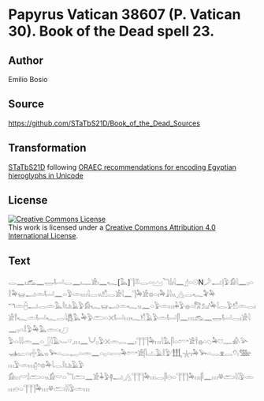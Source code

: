 ﻿# Papyrus Vatican 38607 (P. Vatican 30). Book of the Dead spell 23.

## Author 

Emilio Bosio

## Source 

https://github.com/STaTbS21D/Book_of_the_Dead_Sources

## Transformation 

[STaTbS21D](https://statbs21d.github.io/) following [ORAEC recommendations for encoding Egyptian hieroglyphs in Unicode](https://github.com/oraec/recommendations-encoding-hieroglyphs)

## License 

<a rel="license" href="http://creativecommons.org/licenses/by/4.0/"><img alt="Creative Commons License" style="border-width:0" src="https://i.creativecommons.org/l/by/4.0/88x31.png" /></a><br />This work is licensed under a <a rel="license" href="http://creativecommons.org/licenses/by/4.0/">Creative Commons Attribution 4.0 International License</a>.

## Text 

<hiero><rubrum>𓂋𓈖𓏤𓃹𓈖𓉿𓂡𓂋𓈖𓏤𓊃𓀀𓏤𓈖𓆑</rubrum>[<rubrum>𓅓</rubrum>]<rubrum>𓊹𓌨𓂋𓏏𓈉𓆓𓌃𓏤𓇋𓈖</rubrum>𓊨𓏏𓇳N𓌳𓂝𓊤𓅱𓀁𓇋𓈖𓊪𓏏𓎛𓅆𓊠𓂝𓏛𓂡𓈖𓏏𓅱𓏛𓏥𓇋𓂋𓏭𓀸𓂋𓀀𓇋𓈖𓊹𓅆𓀀𓊖𓏏𓏤𓅆𓇍𓇋𓏭𓂻𓂋𓆑𓅝𓅆<br>
𓎔𓏛𓐢𓂝𓂋𓏛𓅓𓎛𓂓𓏤𓄿𓅱𓀁𓆑𓊠𓂝𓏛𓆑𓏭𓈖𓏏𓅱𓏛𓏥𓇓𓅱𓐍𓏏𓀗𓃫𓅆𓇋𓂋𓅱𓀸𓏛𓂋𓏤𓀀𓍙𓆑𓏛𓂡𓆑𓂋𓇋𓆣𓅓𓅆𓅱𓂧𓏏𓏴𓂡𓏥𓆑𓀸𓄿𓅱𓏛𓂡𓋴𓈖𓏥𓃹𓈖𓉿𓂡𓂋𓏤𓀀𓇋𓈖𓊪𓏏𓎛𓅱𓅆𓅓𓏛𓏏𓏤𓈔<br>
𓅱𓏏𓇋𓇋𓏛𓈖𓏏𓃀𓇋𓄿𓄑𓎺𓈒𓏥𓈖𓄋𓊪𓅱𓏴𓏛𓂋𓈖𓏤𓊹𓊹𓊹𓅆𓏥𓇋𓅓𓋴𓏏𓏌𓎡𓀀𓌂𓐍𓏏𓆇𓅆𓈞𓊃𓀉𓅪𓊛𓏤𓐞𓏏𓏤𓏶𓅓𓏭𓅨𓏏𓂋𓉻𓏏𓏛𓈖𓏏𓊪𓏏𓇯𓅆𓏌𓎡𓀀𓋴𓐟𓄿𓎛𓅱𓃃𓇼𓏤𓅆𓅨𓏏𓂋𓁷𓂋𓄣𓏤𓅢𓏥𓅱𓏛𓏥𓉺𓏌𓊖𓅆𓇋𓂋𓎛𓂓𓏤𓄿𓅱<br>
𓀁𓏥𓎟𓌃𓂧𓏏𓏭𓀁𓎟𓏏𓆓𓂧𓈖𓀀𓇓𓅱𓊢𓂝𓂻𓊹𓊹𓊹𓅆𓏥𓂋𓋴𓇷𓏏𓊹𓊹𓊹𓅆𓏥𓋴𓈖𓏥𓋬𓂧𓇋𓇋𓅱𓏛𓏥𓇷𓏏𓊹𓊹𓊹𓅆𓏥𓋬𓂧𓇋𓇋𓅱𓏛𓏥<br></hiero>